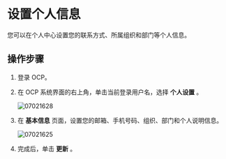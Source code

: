设置个人信息
===========================

您可以在个人中心设置您的联系方式、所属组织和部门等个人信息。

操作步骤
-------------------------

1. 登录 OCP。

2. 在 OCP 系统界面的右上角，单击当前登录用户名，选择 **个人设置** 。

   ![07021628](https://help-static-aliyun-doc.aliyuncs.com/assets/img/zh-CN/8993455261/p291078.png)

3. 在 **基本信息** 页面，设置您的邮箱、手机号码、组织、部门和个人说明信息。

   ![07021625](https://help-static-aliyun-doc.aliyuncs.com/assets/img/zh-CN/8993455261/p291075.png)

4. 完成后，单击 **更新** 。
